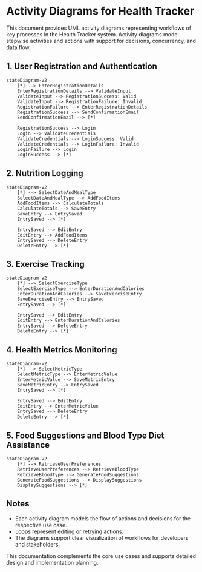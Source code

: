 # Activity Diagrams for Health Tracker

This document provides UML activity diagrams representing workflows of key processes in the Health Tracker system. Activity diagrams model stepwise activities and actions with support for decisions, concurrency, and data flow.

## 1. User Registration and Authentication

```mermaid
stateDiagram-v2
    [*] --> EnterRegistrationDetails
    EnterRegistrationDetails --> ValidateInput
    ValidateInput --> RegistrationSuccess: Valid
    ValidateInput --> RegistrationFailure: Invalid
    RegistrationFailure --> EnterRegistrationDetails
    RegistrationSuccess --> SendConfirmationEmail
    SendConfirmationEmail --> [*]

    RegistrationSuccess --> Login
    Login --> ValidateCredentials
    ValidateCredentials --> LoginSuccess: Valid
    ValidateCredentials --> LoginFailure: Invalid
    LoginFailure --> Login
    LoginSuccess --> [*]
```

## 2. Nutrition Logging

```mermaid
stateDiagram-v2
    [*] --> SelectDateAndMealType
    SelectDateAndMealType --> AddFoodItems
    AddFoodItems --> CalculateTotals
    CalculateTotals --> SaveEntry
    SaveEntry --> EntrySaved
    EntrySaved --> [*]

    EntrySaved --> EditEntry
    EditEntry --> AddFoodItems
    EntrySaved --> DeleteEntry
    DeleteEntry --> [*]
```

## 3. Exercise Tracking

```mermaid
stateDiagram-v2
    [*] --> SelectExerciseType
    SelectExerciseType --> EnterDurationAndCalories
    EnterDurationAndCalories --> SaveExerciseEntry
    SaveExerciseEntry --> EntrySaved
    EntrySaved --> [*]

    EntrySaved --> EditEntry
    EditEntry --> EnterDurationAndCalories
    EntrySaved --> DeleteEntry
    DeleteEntry --> [*]
```

## 4. Health Metrics Monitoring

```mermaid
stateDiagram-v2
    [*] --> SelectMetricType
    SelectMetricType --> EnterMetricValue
    EnterMetricValue --> SaveMetricEntry
    SaveMetricEntry --> EntrySaved
    EntrySaved --> [*]

    EntrySaved --> EditEntry
    EditEntry --> EnterMetricValue
    EntrySaved --> DeleteEntry
    DeleteEntry --> [*]
```

## 5. Food Suggestions and Blood Type Diet Assistance

```mermaid
stateDiagram-v2
    [*] --> RetrieveUserPreferences
    RetrieveUserPreferences --> RetrieveBloodType
    RetrieveBloodType --> GenerateFoodSuggestions
    GenerateFoodSuggestions --> DisplaySuggestions
    DisplaySuggestions --> [*]
```

## Notes

- Each activity diagram models the flow of actions and decisions for the respective use case.
- Loops represent editing or retrying actions.
- The diagrams support clear visualization of workflows for developers and stakeholders.

This documentation complements the core use cases and supports detailed design and implementation planning.
